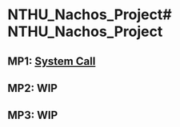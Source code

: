# NTHU_Nachos_Project# NTHU_Nachos_Project


## MP1: [System Call](NachOS-4.0_MP1_System_Call)

## MP2: WIP

## MP3: WIP